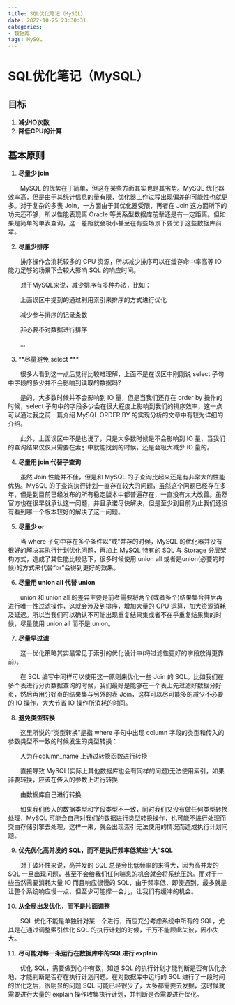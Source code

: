 ```yaml
---
title: SQL优化笔记（MySQL）
date: 2022-10-25 23:30:31
categories:
- 数据库
tags: MySQL
---
```




# SQL优化笔记（MySQL）

## 目标

1. **减少IO次数**
2. **降低CPU的计算**

## 基本原则

1. **尽量少 join**

　　MySQL 的优势在于简单，但这在某些方面其实也是其劣势。MySQL  优化器效率高，但是由于其统计信息的量有限，优化器工作过程出现偏差的可能性也就更多。对于复杂的多表 Join，一方面由于其优化器受限，再者在  Join 这方面所下的功夫还不够，所以性能表现离 Oracle  等关系型数据库前辈还是有一定距离。但如果是简单的单表查询，这一差距就会极小甚至在有些场景下要优于这些数据库前辈。

 

2. **尽量少排序**

　　排序操作会消耗较多的 CPU 资源，所以减少排序可以在缓存命中率高等 IO 能力足够的场景下会较大影响 SQL 的响应时间。

　　对于MySQL来说，减少排序有多种办法，比如：

　　上面误区中提到的通过利用索引来排序的方式进行优化

　　减少参与排序的记录条数

　　非必要不对数据进行排序

　　…

 

3. **尽量避免 select ***

　　很多人看到这一点后觉得比较难理解，上面不是在误区中刚刚说 select 子句中字段的多少并不会影响到读取的数据吗?

　　是的，大多数时候并不会影响到 IO 量，但是当我们还存在 order by 操作的时候，select 子句中的字段多少会在很大程度上影响到我们的排序效率，这一点可以通过我之前一篇介绍 MySQL ORDER BY 的实现分析的文章中有较为详细的介绍。

　　此外，上面误区中不是也说了，只是大多数时候是不会影响到 IO 量，当我们的查询结果仅仅只需要在索引中就能找到的时候，还是会极大减少 IO 量的。

 

4. **尽量用 join 代替子查询**

　　虽然 Join 性能并不佳，但是和 MySQL 的子查询比起来还是有非常大的性能优势。MySQL  的子查询执行计划一直存在较大的问题，虽然这个问题已经存在多年，但是到目前已经发布的所有稳定版本中都普遍存在，一直没有太大改善。虽然官方也在很早就承认这一问题，并且承诺尽快解决，但是至少到目前为止我们还没有看到哪一个版本较好的解决了这一问题。

 

5. **尽量少 or**

　　当 where 子句中存在多个条件以“或”并存的时候，MySQL 的优化器并没有很好的解决其执行计划优化问题，再加上 MySQL  特有的 SQL 与 Storage 分层架构方式，造成了其性能比较低下，很多时候使用 union all  或者是union(必要的时候)的方式来代替“or”会得到更好的效果。

 

6. **尽量用 union all 代替 union**

　　union 和 union all  的差异主要是前者需要将两个(或者多个)结果集合并后再进行唯一性过滤操作，这就会涉及到排序，增加大量的 CPU  运算，加大资源消耗及延迟。所以当我们可以确认不可能出现重复结果集或者不在乎重复结果集的时候，尽量使用 union all 而不是 union。

 

7. **尽量早过滤**

　　这一优化策略其实最常见于索引的优化设计中(将过滤性更好的字段放得更靠前)。

　　在 SQL 编写中同样可以使用这一原则来优化一些 Join 的  SQL。比如我们在多个表进行分页数据查询的时候，我们最好是能够在一个表上先过滤好数据分好页，然后再用分好页的结果集与另外的表  Join，这样可以尽可能多的减少不必要的 IO 操作，大大节省 IO 操作所消耗的时间。

 

8. **避免类型转换**

　　这里所说的“类型转换”是指 where 子句中出现 column 字段的类型和传入的参数类型不一致的时候发生的类型转换：

　　人为在column_name 上通过转换函数进行转换

　　直接导致 MySQL(实际上其他数据库也会有同样的问题)无法使用索引，如果非要转换，应该在传入的参数上进行转换

　　由数据库自己进行转换

　　如果我们传入的数据类型和字段类型不一致，同时我们又没有做任何类型转换处理，MySQL 可能会自己对我们的数据进行类型转换操作，也可能不进行处理而交由存储引擎去处理，这样一来，就会出现索引无法使用的情况而造成执行计划问题。

 

9. **优先优化高并发的 SQL，而不是执行频率低某些“大”SQL**

　　对于破坏性来说，高并发的 SQL 总是会比低频率的来得大，因为高并发的 SQL  一旦出现问题，甚至不会给我们任何喘息的机会就会将系统压跨。而对于一些虽然需要消耗大量 IO 而且响应很慢的  SQL，由于频率低，即使遇到，最多就是让整个系统响应慢一点，但至少可能撑一会儿，让我们有缓冲的机会。

 

10. **从全局出发优化，而不是片面调整**

　　SQL 优化不能是单独针对某一个进行，而应充分考虑系统中所有的 SQL，尤其是在通过调整索引优化 SQL 的执行计划的时候，千万不能顾此失彼，因小失大。

 

11. **尽可能对每一条运行在数据库中的SQL进行 explain**

　　优化 SQL，需要做到心中有数，知道 SQL 的执行计划才能判断是否有优化余地，才能判断是否存在执行计划问题。在对数据库中运行的  SQL 进行了一段时间的优化之后，很明显的问题 SQL 可能已经很少了，大多都需要去发掘，这时候就需要进行大量的 explain  操作收集执行计划，并判断是否需要进行优化。
